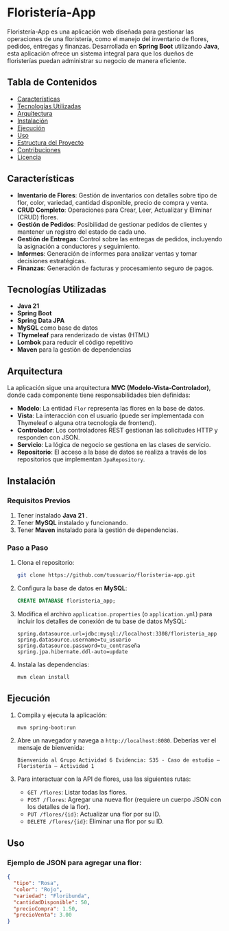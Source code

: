 # Floristería-App

Floristería-App es una aplicación web diseñada para gestionar las operaciones de una floristería, como el manejo del inventario de flores, pedidos, entregas y finanzas. Desarrollada en **Spring Boot** utilizando **Java**, esta aplicación ofrece un sistema integral para que los dueños de floristerías puedan administrar su negocio de manera eficiente.

## Tabla de Contenidos
- [Características](#características)
- [Tecnologías Utilizadas](#tecnologías-utilizadas)
- [Arquitectura](#arquitectura)
- [Instalación](#instalación)
- [Ejecución](#ejecución)
- [Uso](#uso)
- [Estructura del Proyecto](#estructura-del-proyecto)
- [Contribuciones](#contribuciones)
- [Licencia](#licencia)

## Características

- **Inventario de Flores**: Gestión de inventarios con detalles sobre tipo de flor, color, variedad, cantidad disponible, precio de compra y venta.
- **CRUD Completo**: Operaciones para Crear, Leer, Actualizar y Eliminar (CRUD) flores.
- **Gestión de Pedidos**: Posibilidad de gestionar pedidos de clientes y mantener un registro del estado de cada uno.
- **Gestión de Entregas**: Control sobre las entregas de pedidos, incluyendo la asignación a conductores y seguimiento.
- **Informes**: Generación de informes para analizar ventas y tomar decisiones estratégicas.
- **Finanzas**: Generación de facturas y procesamiento seguro de pagos.

## Tecnologías Utilizadas

- **Java 21**
- **Spring Boot**
- **Spring Data JPA**
- **MySQL** como base de datos
- **Thymeleaf** para renderizado de vistas (HTML)
- **Lombok** para reducir el código repetitivo
- **Maven** para la gestión de dependencias

## Arquitectura

La aplicación sigue una arquitectura **MVC (Modelo-Vista-Controlador)**, donde cada componente tiene responsabilidades bien definidas:

- **Modelo**: La entidad `Flor` representa las flores en la base de datos.
- **Vista**: La interacción con el usuario (puede ser implementada con Thymeleaf o alguna otra tecnología de frontend).
- **Controlador**: Los controladores REST gestionan las solicitudes HTTP y responden con JSON.
- **Servicio**: La lógica de negocio se gestiona en las clases de servicio.
- **Repositorio**: El acceso a la base de datos se realiza a través de los repositorios que implementan `JpaRepository`.

## Instalación

### Requisitos Previos

1. Tener instalado **Java 21** .
2. Tener **MySQL** instalado y funcionando.
3. Tener **Maven** instalado para la gestión de dependencias.

### Paso a Paso

1. Clona el repositorio:

    ```bash
    git clone https://github.com/tuusuario/floristeria-app.git
    ```

2. Configura la base de datos en **MySQL**:

    ```sql
    CREATE DATABASE floristeria_app;
    ```

3. Modifica el archivo `application.properties` (o `application.yml`) para incluir los detalles de conexión de tu base de datos MySQL:

    ```properties
    spring.datasource.url=jdbc:mysql://localhost:3308/floristeria_app
    spring.datasource.username=tu_usuario
    spring.datasource.password=tu_contraseña
    spring.jpa.hibernate.ddl-auto=update
    ```

4. Instala las dependencias:

    ```bash
    mvn clean install
    ```

## Ejecución

1. Compila y ejecuta la aplicación:

    ```bash
    mvn spring-boot:run
    ```

2. Abre un navegador y navega a `http://localhost:8080`. Deberías ver el mensaje de bienvenida: 
    ```
    Bienvenido al Grupo Actividad 6 Evidencia: S35 - Caso de estudio – Floristería – Actividad 1
    ```

3. Para interactuar con la API de flores, usa las siguientes rutas:

    - `GET /flores`: Listar todas las flores.
    - `POST /flores`: Agregar una nueva flor (requiere un cuerpo JSON con los detalles de la flor).
    - `PUT /flores/{id}`: Actualizar una flor por su ID.
    - `DELETE /flores/{id}`: Eliminar una flor por su ID.

## Uso

### Ejemplo de JSON para agregar una flor:

```json
{
  "tipo": "Rosa",
  "color": "Rojo",
  "variedad": "Floribunda",
  "cantidadDisponible": 50,
  "precioCompra": 1.50,
  "precioVenta": 3.00
}

